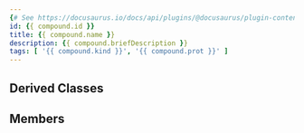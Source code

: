 ```yaml
---
{# See https://docusaurus.io/docs/api/plugins/@docusaurus/plugin-content-docs#markdown-front-matter #}
id: {{ compound.id }}
title: {{ compound.name }}
description: {{ compound.briefDescription }}
tags: [ '{{ compound.kind }}', '{{ compound.prot }}' ]
---
```


## Derived Classes

## Members
